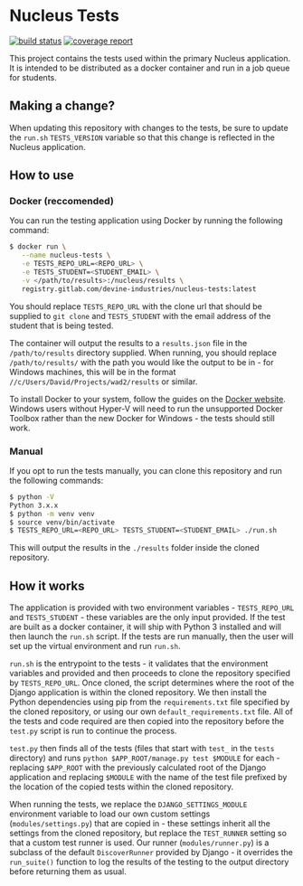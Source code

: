 # Nucleus Tests
[![build status](https://gitlab.com/devine-industries/nucleus-tests/badges/master/build.svg)](https://gitlab.com/devine-industries/nucleus-tests/commits/master)
[![coverage report](https://gitlab.com/devine-industries/nucleus-tests/badges/master/coverage.svg)](https://gitlab.com/devine-industries/nucleus-tests/commits/master)

This project contains the tests used within the primary Nucleus application. It is intended to be distributed as a docker container and run in a job queue for students.

## Making a change?
When updating this repository with changes to the tests, be sure to update the `run.sh` `TESTS_VERSION` variable so that this change is reflected in the Nucleus application.

## How to use
### Docker (reccomended)
You can run the testing application using Docker by running the following command:
```sh
$ docker run \
   --name nucleus-tests \
   -e TESTS_REPO_URL=<REPO_URL> \
   -e TESTS_STUDENT=<STUDENT_EMAIL> \
   -v </path/to/results>:/nucleus/results \
   registry.gitlab.com/devine-industries/nucleus-tests:latest
```
You should replace `TESTS_REPO_URL` with the clone url that should be supplied to `git clone` and `TESTS_STUDENT` with the email address of the student that is being tested.

The container will output the results to a `results.json` file in the `/path/to/results` directory supplied. When running, you should replace `/path/to/results/` with the path you would like the output to be in - for Windows machines, this will be in the format `//c/Users/David/Projects/wad2/results` or similar.

To install Docker to your system, follow the guides on the [Docker website](https://www.docker.com/products/overview). Windows users without Hyper-V will need to run the unsupported Docker Toolbox rather than the new Docker for Windows - the tests should still work.
### Manual
If you opt to run the tests manually, you can clone this repository and run the following commands:
```sh
$ python -V
Python 3.x.x
$ python -m venv venv
$ source venv/bin/activate
$ TESTS_REPO_URL=<REPO_URL> TESTS_STUDENT=<STUDENT_EMAIL> ./run.sh
```
This will output the results in the `./results` folder inside the cloned repository.

## How it works
The application is provided with two environment variables - `TESTS_REPO_URL` and `TESTS_STUDENT` - these variables are the only input provided. If the test are built as a docker container, it will ship with Python 3 installed and will then launch the `run.sh` script. If the tests are run manually, then the user will set up the virtual environment and run `run.sh`.

`run.sh` is the entrypoint to the tests - it validates that the environment variables and provided and then proceeds to clone the repository specified by `TESTS_REPO_URL`. Once cloned, the script determines where the root of the Django application is within the cloned repository. We then install the Python dependencies using pip from the `requirements.txt` file specified by the cloned repository, or using our own `default_requirements.txt` file. All of the tests and code required are then copied into the repository before the `test.py` script is run to continue the process.

`test.py` then finds all of the tests (files that start with `test_` in the `tests` directory) and runs `python $APP_ROOT/manage.py test $MODULE` for each - replacing `$APP_ROOT` with the previously calculated root of the Django application and replacing `$MODULE` with the name of the test file prefixed by the location of the copied tests within the cloned repository.

When running the tests, we replace the `DJANGO_SETTINGS_MODULE` environment variable to load our own custom settings (`modules/settings.py`) that are copied in - these settings inherit all the settings from the cloned repository, but replace the `TEST_RUNNER` setting so that a custom test runner is used. Our runner (`modules/runner.py`) is a subclass of the default `DiscoverRunner` provided by Django - it overrides the `run_suite()` function to log the results of the testing to the output directory before returning them as usual.
